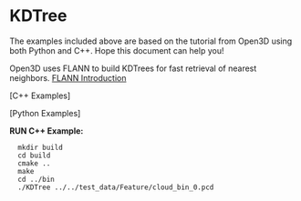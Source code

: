 # KDTree
The examples included above are based on the tutorial from Open3D using both Python and C++. Hope this document can help you! 

Open3D uses FLANN to build KDTrees for fast retrieval of nearest neighbors. [FLANN Introduction](https://www.cs.ubc.ca/research/flann/uploads/FLANN/flann_manual-1.8.4.pdf)

[C++ Examples]

[Python Examples]

**RUN C++ Example:** 
```
  mkdir build
  cd build
  cmake ..
  make
  cd ../bin
  ./KDTree ../../test_data/Feature/cloud_bin_0.pcd
```
